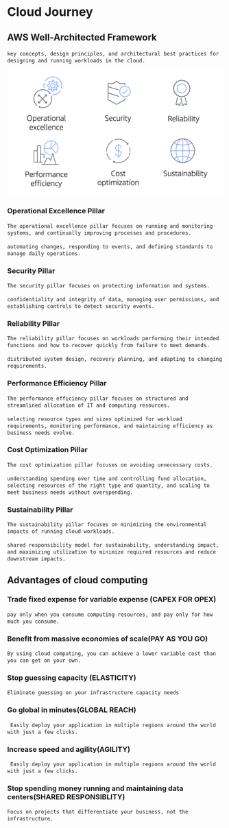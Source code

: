 # Cloud Journey
## AWS Well-Architected Framework
	key concepts, design principles, and architectural best practices for designing and running workloads in the cloud. 
![Alt text](image.png)

### Operational Excellence Pillar
	The operational excellence pillar focuses on running and monitoring systems, and continually improving processes and procedures. 

	automating changes, responding to events, and defining standards to manage daily operations.

### Security Pillar
	The security pillar focuses on protecting information and systems. 

	confidentiality and integrity of data, managing user permissions, and establishing controls to detect security events.

### Reliability Pillar
	The reliability pillar focuses on workloads performing their intended functions and how to recover quickly from failure to meet demands.

	distributed system design, recovery planning, and adapting to changing requirements.

### Performance Efficiency Pillar
	The performance efficiency pillar focuses on structured and streamlined allocation of IT and computing resources.

	selecting resource types and sizes optimized for workload requirements, monitoring performance, and maintaining efficiency as business needs evolve.

### Cost Optimization Pillar
	The cost optimization pillar focuses on avoiding unnecessary costs. 

	understanding spending over time and controlling fund allocation, selecting resources of the right type and quantity, and scaling to meet business needs without overspending.

### Sustainability Pillar
	The sustainability pillar focuses on minimizing the environmental impacts of running cloud workloads.
	
	shared responsibility model for sustainability, understanding impact, and maximizing utilization to minimize required resources and reduce downstream impacts. 


## Advantages of cloud computing

### Trade fixed expense for variable expense (CAPEX FOR OPEX)
	pay only when you consume computing resources, and pay only for how much you consume.

### Benefit from massive economies of scale(PAY AS YOU GO)
	By using cloud computing, you can achieve a lower variable cost than you can get on your own.

### Stop guessing capacity (ELASTICITY)
	Eliminate guessing on your infrastructure capacity needs

### Go global in minutes(GLOBAL REACH)
	 Easily deploy your application in multiple regions around the world with just a few clicks. 
### Increase speed and agility(AGILITY)
	 Easily deploy your application in multiple regions around the world with just a few clicks. 

### Stop spending money running and maintaining data centers(SHARED RESPONSIBLITY)
	Focus on projects that differentiate your business, not the infrastructure.